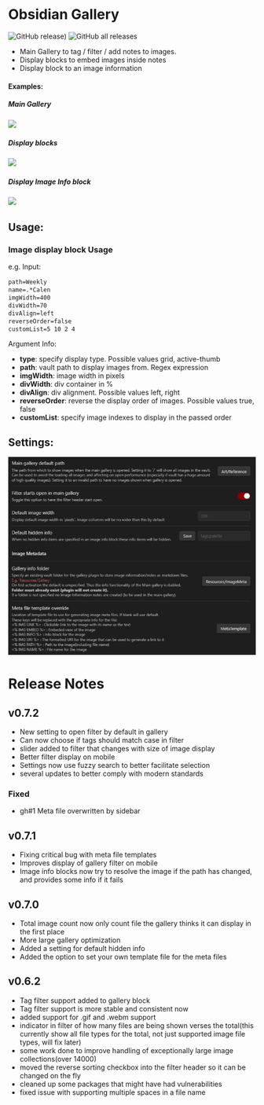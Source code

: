 # Obsidian Gallery
![GitHub release)](https://img.shields.io/github/v/release/TomNCatz/obsidian-gallery)
![GitHub all releases](https://img.shields.io/github/downloads/TomNCatz/obsidian-gallery/total)

- Main Gallery to tag / filter / add notes to images.
- Display blocks to embed images inside notes
- Display block to an image information

#### Examples:

##### Main Gallery
![](https://raw.githubusercontent.com/TomNCatz/obsidian-gallery/main/images/Example_main_gallery.gif)

##### Display blocks

![](https://raw.githubusercontent.com/TomNCatz/obsidian-gallery/main/images/Example_Display_Block.gif)

##### Display Image Info block

![](https://raw.githubusercontent.com/TomNCatz/obsidian-gallery/main/images/Example_Info_Block.gif)


## Usage:

### Image display block Usage
e.g. Input:

```
path=Weekly
name=.*Calen
imgWidth=400
divWidth=70
divAlign=left
reverseOrder=false
customList=5 10 2 4
```

Argument Info:
- **type**: specify display type. Possible values grid, active-thumb
- **path**: vault path to display images from. Regex expression
- **imgWidth**: image width in pixels
- **divWidth**: div container in %
- **divAlign**: div alignment. Possible values left, right
- **reverseOrder**: reverse the display order of images. Possible values true, false
- **customList**: specify image indexes to display in the passed order

## Settings:

![](https://raw.githubusercontent.com/TomNCatz/obsidian-gallery/main/images/Gallery_Settings.png)


# Release Notes
## v0.7.2
 - New setting to open filter by default in gallery
 - Can now choose if tags should match case in filter
 - slider added to filter that changes with size of image display
 - Better filter display on mobile
 - Settings now use fuzzy search to better facilitate selection
 - several updates to better comply with modern standards

### Fixed
 - gh#1 Meta file overwritten by sidebar

## v0.7.1
 - Fixing critical bug with meta file templates
 - Improves display of gallery filter on mobile
 - Image info blocks now try to resolve the image if the path has changed, and provides some info if it fails

## v0.7.0
- Total image count now only count file the gallery thinks it can display in the first place
- More large gallery optimization
- Added a setting for default hidden info
- Added the option to set your own template file for the meta files

## v0.6.2
- Tag filter support added to gallery block
- Tag filter support is more stable and consistent now
- added support for .gif and .webm support
- indicator in filter of how many files are being shown verses the total(this currently show all file types for the total, not just supported image file types, will fix later)
- some work done to improve handling of exceptionally large image collections(over 14000)
- moved the reverse sorting checkbox into the filter header so it can be changed on the fly
- cleaned up some packages that might have had vulnerabilities
- fixed issue with supporting multiple spaces in a file name

